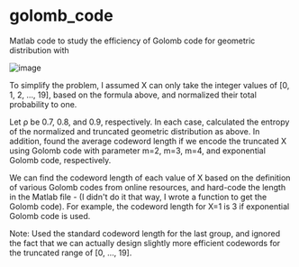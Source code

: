 # golomb_code

Matlab code to study the efficiency of Golomb code for geometric distribution with

  ![image](https://user-images.githubusercontent.com/33042545/102414158-e1c97a80-3faa-11eb-8e3f-2f7a60cd97f4.png)


To simplify the problem, I assumed X can only take the integer values of [0, 1, 2, …, 19], based on the formula above, and normalized their total probability to one.

Let ρ be 0.7, 0.8, and 0.9, respectively. In each case, calculated the entropy of the normalized and truncated geometric distribution as above. In addition, found the average codeword length if we encode the truncated X using Golomb code with parameter m=2, m=3, m=4, and exponential Golomb code, respectively. 

We can find the codeword length of each value of X based on the definition of various Golomb codes from online resources, and hard-code the length in the Matlab file - (I didn't do it that way, I wrote a function to get the Golomb code). For example, the codeword length for X=1 is 3 if exponential Golomb code is used. 

Note: Used the standard codeword length for the last group, and ignored the fact that we can actually design slightly more efficient codewords for the truncated range of [0, …, 19].
